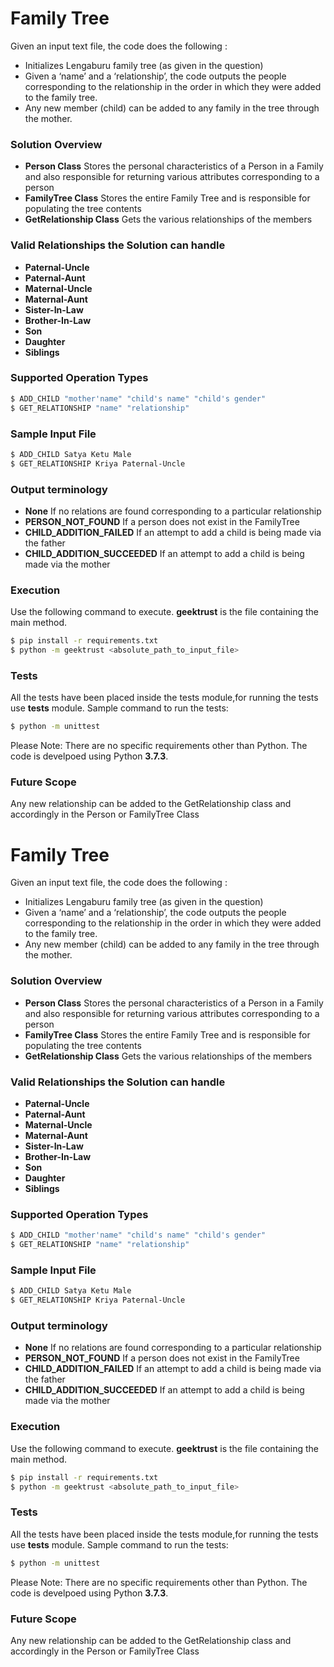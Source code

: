 # Family Tree

Given an input text file, the code does the following :

  - Initializes Lengaburu family tree (as given in the question)
  - Given a ‘name’ and a ‘relationship’, the code outputs the people corresponding to the relationship in the order in which they were added to the family tree. 
  - Any new member (child) can be added to any family in the tree through the mother.

### Solution Overview

  - **Person Class** 
    Stores the personal characteristics of a Person in a Family and also responsible for returning various attributes corresponding to a person 
  - **FamilyTree Class**
    Stores the entire Family Tree and is responsible for populating the tree contents
  - **GetRelationship Class**
    Gets the various relationships of the members

### Valid Relationships the Solution can handle

  - **Paternal-Uncle** 
  - **Paternal-Aunt**
  - **Maternal-Uncle**
  - **Maternal-Aunt**
  - **Sister-In-Law**
  - **Brother-In-Law**
  - **Son**
  - **Daughter**
  - **Siblings**

### Supported Operation Types
```sh
$ ADD_CHILD "mother'name" "child's name" "child's gender"
$ GET_RELATIONSHIP "name" "relationship"
```
### Sample Input File
```sh
$ ADD_CHILD Satya Ketu Male
$ GET_RELATIONSHIP Kriya Paternal-Uncle
```
 
### Output terminology

  - **None** 
    If no relations are found corresponding to a particular relationship
  - **PERSON_NOT_FOUND**
    If a person does not exist in the FamilyTree 
  - **CHILD_ADDITION_FAILED**
    If an attempt to add a child is being made via the father
  - **CHILD_ADDITION_SUCCEEDED**
    If an attempt to add a child is being made via the mother

### Execution
Use the following command to execute. **geektrust** is the file containing the main method.

```sh
$ pip install -r requirements.txt
$ python -m geektrust <absolute_path_to_input_file>
```

### Tests
All the tests have been placed inside the tests module,for running the tests use **tests** module.
Sample command to run the tests:
```sh
$ python -m unittest
```

Please Note: There are no specific requirements other than Python. The code is develpoed using Python **3.7.3**.

### Future Scope
Any new relationship can be added to the GetRelationship class and accordingly in the Person or FamilyTree Class

# Family Tree

Given an input text file, the code does the following :

  - Initializes Lengaburu family tree (as given in the question)
  - Given a ‘name’ and a ‘relationship’, the code outputs the people corresponding to the relationship in the order in which they were added to the family tree. 
  - Any new member (child) can be added to any family in the tree through the mother.

### Solution Overview

  - **Person Class** 
    Stores the personal characteristics of a Person in a Family and also responsible for returning various attributes corresponding to a person 
  - **FamilyTree Class**
    Stores the entire Family Tree and is responsible for populating the tree contents
  - **GetRelationship Class**
    Gets the various relationships of the members

### Valid Relationships the Solution can handle

  - **Paternal-Uncle** 
  - **Paternal-Aunt**
  - **Maternal-Uncle**
  - **Maternal-Aunt**
  - **Sister-In-Law**
  - **Brother-In-Law**
  - **Son**
  - **Daughter**
  - **Siblings**

### Supported Operation Types
```sh
$ ADD_CHILD "mother'name" "child's name" "child's gender"
$ GET_RELATIONSHIP "name" "relationship"
```
### Sample Input File
```sh
$ ADD_CHILD Satya Ketu Male
$ GET_RELATIONSHIP Kriya Paternal-Uncle
```
 
### Output terminology

  - **None** 
    If no relations are found corresponding to a particular relationship
  - **PERSON_NOT_FOUND**
    If a person does not exist in the FamilyTree 
  - **CHILD_ADDITION_FAILED**
    If an attempt to add a child is being made via the father
  - **CHILD_ADDITION_SUCCEEDED**
    If an attempt to add a child is being made via the mother

### Execution
Use the following command to execute. **geektrust** is the file containing the main method.

```sh
$ pip install -r requirements.txt
$ python -m geektrust <absolute_path_to_input_file>
```

### Tests
All the tests have been placed inside the tests module,for running the tests use **tests** module.
Sample command to run the tests:
```sh
$ python -m unittest
```

Please Note: There are no specific requirements other than Python. The code is develpoed using Python **3.7.3**.

### Future Scope
Any new relationship can be added to the GetRelationship class and accordingly in the Person or FamilyTree Class

